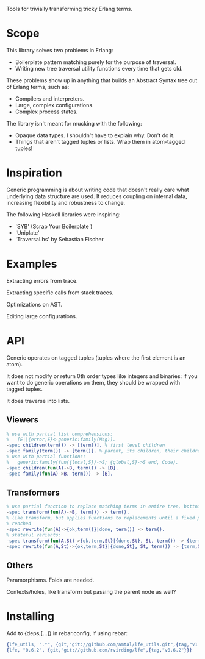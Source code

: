 Tools for trivially transforming tricky Erlang terms.

Scope
=====

This library solves two problems in Erlang:

* Boilerplate pattern matching purely for the purpose of traversal.
* Writing new tree traversal utility functions every time that gets old.

These problems show up in anything that builds an Abstract Syntax tree out of
Erlang terms, such as:

* Compilers and interpreters.
* Large, complex configurations.
* Complex process states.

The library isn't meant for mucking with the following:

* Opaque data types. I shouldn't have to explain why. Don't do it.
* Things that aren't tagged tuples or lists. Wrap them in atom-tagged tuples!

Inspiration
===========

Generic programming is about writing code that doesn't really care what
underlying data structure are used. It reduces coupling on internal data,
increasing flexibility and robustness to change.

The following Haskell libraries were inspiring:

* 'SYB' (Scrap Your Boilerplate )
* 'Uniplate'
* 'Traversal.hs' by Sebastian Fischer

Examples
========

Extracting errors from trace.

Extracting specific calls from stack traces.

Optimizations on AST.

Editing large configurations.


API
===

Generic operates on tagged tuples (tuples where the first element is an atom).

It does not modify or return 0th order types like integers and binaries: if you
want to do generic operations on them, they should be wrapped with tagged tuples.

It does traverse into lists.

Viewers
-------

```erlang
% use with partial list comprehensions: 
%   [E||{error,E}<-generic:family(Msg)].
-spec children(term()) -> [term()]. % first level children
-spec family(term()) -> [term()]. % parent, its children, their children, etc
% use with partial functions:
%   generic:family(fun({local,S})->S; {global,S}->S end, Code).
-spec children(fun(A)->B, term()) -> [B].
-spec family(fun(A)->B, term()) -> [B].
```

Transformers
------------

```erlang
% use partial function to replace matching terms in entire tree, bottom-up
-spec transform(fun(A)->B, term()) -> term().
% like transform, but applies functions to replacements until a fixed point is
% reached
-spec rewrite(fun(A)->{ok,term()}|done, term()) -> term().
% stateful variants:
-spec transform(fun(A,St)->{ok,term,St}|{done,St}, St, term()) -> {term,St}.
-spec rewrite(fun(A,St)->{ok,term,St}|{done,St}, St, term()) -> {term,St}.
```

Others
------

Paramorphisms. Folds are needed.

Contexts/holes, like transform but passing the parent node as well? 


Installing
==========

Add to {deps,[...]} in rebar.config, if using rebar:

```erlang
{lfe_utils, ".*", {git,"git://github.com/amtal/lfe_utils.git",{tag,"v1.2.3"}}},
{lfe, "0.6.2", {git,"git://github.com/rvirding/lfe",{tag,"v0.6.2"}}}
```
